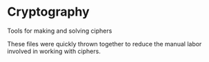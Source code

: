 # Cryptography
Tools for making and solving ciphers

These files were quickly thrown together to reduce the manual labor involved in working with ciphers.